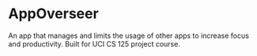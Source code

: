 # AppOverseer
An app that manages and limits the usage of other apps to increase focus and productivity. Built for UCI CS 125 project course.
